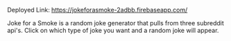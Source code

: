 Deployed Link: https://jokeforasmoke-2adbb.firebaseapp.com/

Joke for a Smoke is a random joke generator that pulls from three subreddit api's. Click on which type of joke you want and a random joke will appear.


